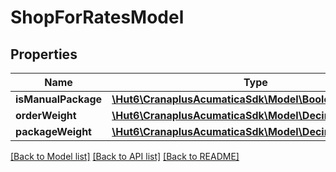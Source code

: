 # ShopForRatesModel

## Properties
Name | Type | Description | Notes
------------ | ------------- | ------------- | -------------
**isManualPackage** | [**\Hut6\CranaplusAcumaticaSdk\Model\BooleanValueModel**](BooleanValueModel.md) |  | [optional] 
**orderWeight** | [**\Hut6\CranaplusAcumaticaSdk\Model\DecimalValueModel**](DecimalValueModel.md) |  | [optional] 
**packageWeight** | [**\Hut6\CranaplusAcumaticaSdk\Model\DecimalValueModel**](DecimalValueModel.md) |  | [optional] 

[[Back to Model list]](../README.md#documentation-for-models) [[Back to API list]](../README.md#documentation-for-api-endpoints) [[Back to README]](../README.md)


